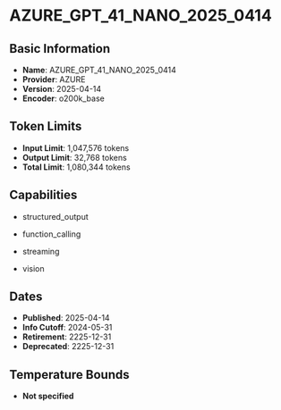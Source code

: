 # AZURE_GPT_41_NANO_2025_0414

## Basic Information
- **Name**: AZURE_GPT_41_NANO_2025_0414
- **Provider**: AZURE
- **Version**: 2025-04-14
- **Encoder**: o200k_base

## Token Limits
- **Input Limit**: 1,047,576 tokens
- **Output Limit**: 32,768 tokens
- **Total Limit**: 1,080,344 tokens

## Capabilities


- structured_output

- function_calling

- streaming

- vision



## Dates
- **Published**: 2025-04-14
- **Info Cutoff**: 2024-05-31
- **Retirement**: 2225-12-31
- **Deprecated**: 2225-12-31

## Temperature Bounds

- **Not specified**





